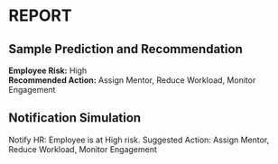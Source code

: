 
#        REPORT

## Sample Prediction and Recommendation
**Employee Risk:** High  
**Recommended Action:** Assign Mentor, Reduce Workload, Monitor Engagement

## Notification Simulation
Notify HR: Employee is at High risk. Suggested Action: Assign Mentor, Reduce Workload, Monitor Engagement

